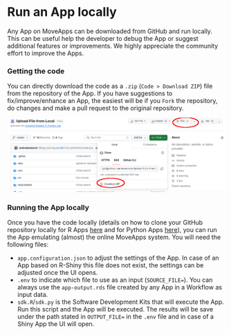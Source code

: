 # Run an App locally

Any App on MoveApps can be downloaded from GitHub and run locally. This can be useful help the developer to debug the App or suggest additional features or improvements. We highly appreciate the community effort to improve the Apps.

### Getting the code
You can directly download the code as a `.zip` (`Code > Download ZIP`) file from the repository of the App. If you have suggestions to fix/improve/enhance an App, the easiest will be if you `Fork` the repository, do changes and make a pull request to the original repository. 

<kbd>![](files/fork_app.png ':size=600x')</kbd>

### Running the App locally
Once you have the code locally (details on how to clone your GitHub repository locally for R Apps [here](manage_Rapp_github.md) and for Python Apps [here](manage_Pyapp_github.md)), you can run the App emulating (almost) the online MoveApps system. You will need the following files:

- `app.configuration.json` to adjust the settings of the App. In case of an App based on R-Shiny this file does not exist, the settings can be adjusted once the UI opens.
- `.env` to indicate which file to use as an input (`SOURCE_FILE=`). You can always use the `app-output.rds` file created by any App in a Workflow as input data.
- `sdk.R`/`sdk.py` is the Software Development Kits that will execute the App. Run this script and the App will be executed. The results will be save under the path stated in `OUTPUT_FILE=` in the `.env` file and in case of a Shiny App the UI will open.
